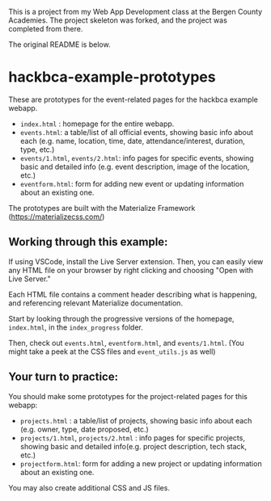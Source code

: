 This is a project from my Web App Development class at the Bergen County Academies.
The project skeleton was forked, and the project was completed from there.

The original README is below.

# hackbca-example-prototypes

These are prototypes for the event-related pages for the hackbca example webapp.
* `index.html` : homepage for the entire webapp.
* `events.html`: a table/list of all official events, showing basic info about each (e.g. name, location, time, date, attendance/interest, duration, type, etc.)
* `events/1.html`, `events/2.html`: info pages for specific events, showing basic and detailed info (e.g. event description, image of the location, etc.)
* `eventform.html`: form for adding new event or updating information about an existing one.  

The prototypes are built with the Materialize Framework (https://materializecss.com/)


## Working through this example:

If using VSCode, install the Live Server extension. 
Then, you can easily view any HTML file on your browser by right clicking and choosing "Open with Live Server."

Each HTML file contains a comment header describing what is happening, and referencing relevant Materialize documentation.

Start by looking through the progressive versions of the homepage, `index.html`, in the `index_progress` folder. 

Then, check out `events.html`, `eventform.html`, and `events/1.html`. (You might take a peek at the CSS files and `event_utils.js` as well)

## Your turn to practice:

You should make some prototypes for the project-related pages for this webapp:

* `projects.html` : a table/list of projects, showing basic info about each (e.g. owner, type, date proposed, etc.)
* `projects/1.html`, `projects/2.html` : info pages for specific projects, showing basic and detailed info(e.g. project description, tech stack, etc.)
* `projectform.html`: form for adding a new project or updating information about an existing one.

You may also create additional CSS and JS files.